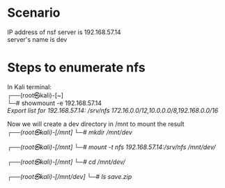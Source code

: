 # Scenario
IP address of nsf server is 192.168.57.14  
server's name is dev
# Steps to enumerate nfs

In Kali terminal:  
┌──(root㉿kali)-[~]  
└─# showmount -e 192.168.57.14  
*Export list for 192.168.57.14:*
*/srv/nfs 172.16.0.0/12,10.0.0.0/8,192.168.0.0/16*

Now we will create a dev directory in /mnt to mount the result  
*┌──(root㉿kali)-[/mnt]*
*└─# mkdir /mnt/dev*

*┌──(root㉿kali)-[/mnt]*
*└─# mount -t nfs 192.168.57.14:/srv/nfs /mnt/dev/*

*┌──(root㉿kali)-[/mnt]*
*└─# cd /mnt/dev/*

*┌──(root㉿kali)-[/mnt/dev]*
*└─# ls*
*save.zip*
